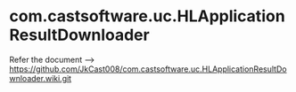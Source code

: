 # com.castsoftware.uc.HLApplicationResultDownloader

Refer the document --> https://github.com/JkCast008/com.castsoftware.uc.HLApplicationResultDownloader.wiki.git
